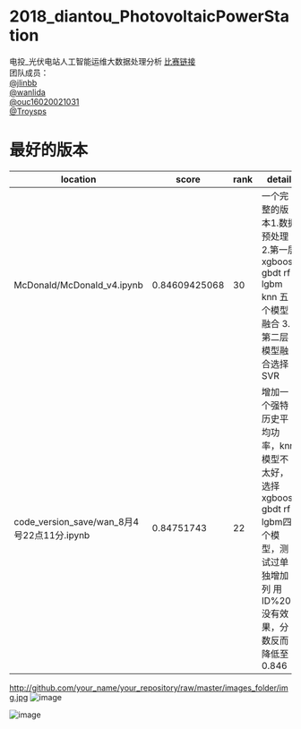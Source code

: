 # 2018_diantou_PhotovoltaicPowerStation
电投_光伏电站人工智能运维大数据处理分析
[比赛链接](https://www.datafountain.cn/competitions/303/details)  
团队成员：  
[@jlinbb](https://github.com/jlinbb)  
[@wanlida](https://github.com/wanlida)  
[@ouc16020021031](https://github.com/ouc16020021031)  
[@Troysps](https://github.com/Troysps)  

# 最好的版本    
|                 location                        | score           | rank | detail                       |
| ----------------------------------------------- | --------------- | --- | ---------------------          |
|    McDonald/McDonald_v4.ipynb                   |  0.84609425068  | 30  |一个完整的版本1.数据预处理 2.第一层xgboost gbdt rf lgbm knn 五个模型融合  3.第二层模型融合选择SVR|
| code_version_save/wan_8月4号22点11分.ipynb       |  0.84751743     | 22  | 增加一个强特 历史平均功率，knn模型不太好，选择xgboost gbdt rf lgbm四个模型，测试过单独增加列 用ID%205 没有效果，分数反而降低至0.846


http://github.com/your_name/your_repository/raw/master/images_folder/img.jpg
![image](https://github.com/wanlida/2018_diantou_PhotovoltaicPowerStation/row/master/pictures/competition.png)  

![image](http://github.com/itmyhome2013/readme_add_pic/raw/master/images/nongshalie.jpg)
